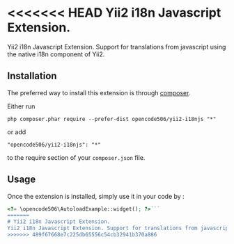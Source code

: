<<<<<<< HEAD
Yii2 i18n Javascript Extension.
===============================
Yii2 i18n Javascript Extension. Support for translations from javascript using the native i18n component of Yii2.

Installation
------------

The preferred way to install this extension is through [composer](http://getcomposer.org/download/).

Either run

```
php composer.phar require --prefer-dist opencode506/yii2-i18njs "*"
```

or add

```
"opencode506/yii2-i18njs": "*"
```

to the require section of your `composer.json` file.


Usage
-----

Once the extension is installed, simply use it in your code by  :

```php
<?= \opencode506\AutoloadExample::widget(); ?>```
=======
# Yii2 i18n Javascript Extension.
Yii2 i18n Javascript Extension. Support for translations from javascript using the native i18n component of Yii2.
>>>>>>> 489f67668e7c225db65556c54cb32941b370a886
